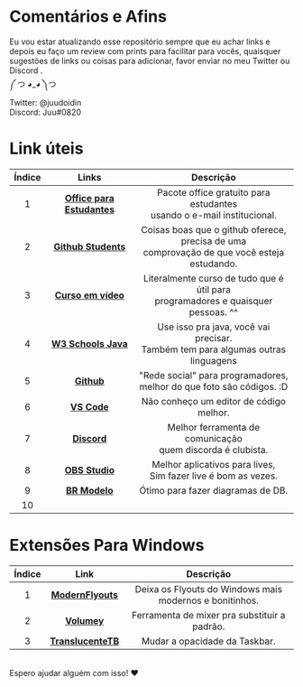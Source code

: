 # Comentários e Afins
Eu vou estar atualizando esse repositório sempre que eu achar links e depois eu faço um review com prints para facilitar para vocês, quaisquer sugestões de links ou coisas para adicionar, favor enviar no meu Twitter ou Discord .\
༼ つ ◕_◕ ༽つ\
Twitter: @juudoidin \
Discord: Juu#0820

# Link úteis

| Índice | Links | Descrição |
|:------:|:-----:|:---------:|
| 1  | **[Office para Estudantes](https://www.microsoft.com/pt-br/education/products/office)** | Pacote office gratuito para estudantes <br> usando o e-mail institucional. |
| 2  | **[Github Students](https://education.github.com/students)** | Coisas boas que o github oferece, precisa de uma <br> comprovação de que você esteja estudando. |
| 3 | **[Curso em vídeo](https://www.cursoemvideo.com)** | Literalmente curso de tudo que é útil para <br> programadores e quaisquer pessoas. ^^ |
| 4 | **[W3 Schools Java](w3schools.com/java/default.asp)** | Use isso pra java, você vai precisar.<br> Também tem para algumas outras linguagens |
| 5 | **[Github](https://github.com)** | "Rede social" para programadores,<br> melhor do que foto são códigos. :D |
| 6 | **[VS Code](https://code.visualstudio.com)** | Não conheço um editor de código melhor. |
| 7 | **[Discord](https://discord.com)** | Melhor ferramenta de comunicação <br> quem discorda é clubista.|
| 8 | **[OBS Studio](https://obsproject.com/pt-br/download)** | Melhor aplicativos para lives,<br> Sim fazer live é bom as vezes. |
| 9 | **[BR Modelo](http://www.sis4.com/brModelo/download.html)** | Ótimo para fazer diagramas de DB. |
| 10 | **[]()** |  |

# Extensões Para Windows

| Índice | Link | Descrição |
|:------:|:----:|:---------:|
| 1 | **[ModernFlyouts](https://www.microsoft.com/store/productId/9MT60QV066RP)** | Deixa os Flyouts do Windows mais modernos e bonitinhos. |
| 2 | **[Volumey](https://www.microsoft.com/store/productId/9MZCQ03MX0S3)** | Ferramenta de mixer pra substituir a padrão. |
| 3 | **[TranslucenteTB](https://www.microsoft.com/store/productId/9PF4KZ2VN4W9)** | Mudar a opacidade da Taskbar. |

\
Espero ajudar alguém com isso! ❤
